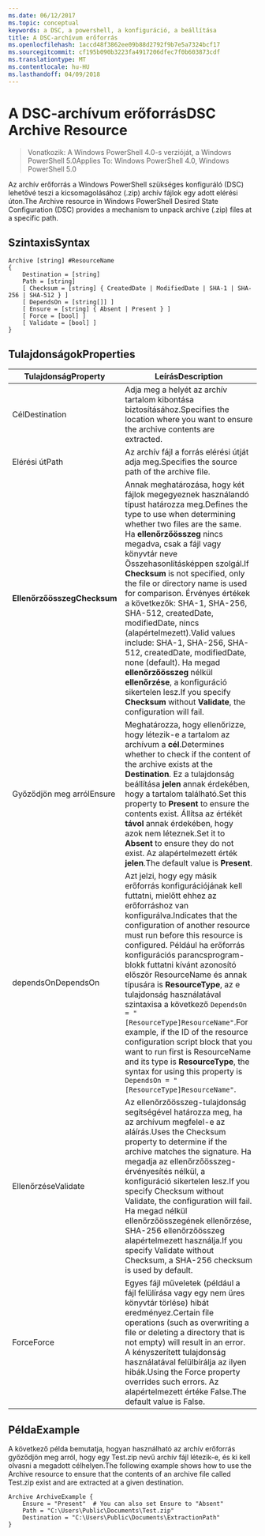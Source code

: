 ```yaml
---
ms.date: 06/12/2017
ms.topic: conceptual
keywords: a DSC, a powershell, a konfiguráció, a beállítása
title: A DSC-archívum erőforrás
ms.openlocfilehash: 1accd48f3862ee09b88d2792f9b7e5a7324bcf17
ms.sourcegitcommit: cf195b090b3223fa4917206dfec7f0b603873cdf
ms.translationtype: MT
ms.contentlocale: hu-HU
ms.lasthandoff: 04/09/2018
---
```

# <a name="dsc-archive-resource"></a><span data-ttu-id="7a925-103">A DSC-archívum erőforrás</span><span class="sxs-lookup"><span data-stu-id="7a925-103">DSC Archive Resource</span></span>

> <span data-ttu-id="7a925-104">Vonatkozik: A Windows PowerShell 4.0-s verzióját, a Windows PowerShell 5.0</span><span class="sxs-lookup"><span data-stu-id="7a925-104">Applies To: Windows PowerShell 4.0, Windows PowerShell 5.0</span></span>

<span data-ttu-id="7a925-105">Az archív erőforrás a Windows PowerShell szükséges konfiguráló (DSC) lehetővé teszi a kicsomagolásához (.zip) archív fájlok egy adott elérési úton.</span><span class="sxs-lookup"><span data-stu-id="7a925-105">The Archive resource in Windows PowerShell Desired State Configuration (DSC) provides a mechanism to unpack archive (.zip) files at a specific path.</span></span>

## <a name="syntax"></a><span data-ttu-id="7a925-106">Szintaxis</span><span class="sxs-lookup"><span data-stu-id="7a925-106">Syntax</span></span>
```MOF
Archive [string] #ResourceName
{
    Destination = [string]
    Path = [string]
    [ Checksum = [string] { CreatedDate | ModifiedDate | SHA-1 | SHA-256 | SHA-512 } ]
    [ DependsOn = [string[]] ]
    [ Ensure = [string] { Absent | Present } ]
    [ Force = [bool] ]
    [ Validate = [bool] ]
}
```

## <a name="properties"></a><span data-ttu-id="7a925-107">Tulajdonságok</span><span class="sxs-lookup"><span data-stu-id="7a925-107">Properties</span></span>

|  <span data-ttu-id="7a925-108">Tulajdonság</span><span class="sxs-lookup"><span data-stu-id="7a925-108">Property</span></span>  |  <span data-ttu-id="7a925-109">Leírás</span><span class="sxs-lookup"><span data-stu-id="7a925-109">Description</span></span>   |
|---|---|
| <span data-ttu-id="7a925-110">Cél</span><span class="sxs-lookup"><span data-stu-id="7a925-110">Destination</span></span>| <span data-ttu-id="7a925-111">Adja meg a helyét az archív tartalom kibontása biztosításához.</span><span class="sxs-lookup"><span data-stu-id="7a925-111">Specifies the location where you want to ensure the archive contents are extracted.</span></span>|
| <span data-ttu-id="7a925-112">Elérési út</span><span class="sxs-lookup"><span data-stu-id="7a925-112">Path</span></span>| <span data-ttu-id="7a925-113">Az archív fájl a forrás elérési útját adja meg.</span><span class="sxs-lookup"><span data-stu-id="7a925-113">Specifies the source path of the archive file.</span></span>|
| <span data-ttu-id="7a925-114">__Ellenőrzőösszeg__</span><span class="sxs-lookup"><span data-stu-id="7a925-114">__Checksum__</span></span>| <span data-ttu-id="7a925-115">Annak meghatározása, hogy két fájlok megegyeznek használandó típust határozza meg.</span><span class="sxs-lookup"><span data-stu-id="7a925-115">Defines the type to use when determining whether two files are the same.</span></span> <span data-ttu-id="7a925-116">Ha __ellenőrzőösszeg__ nincs megadva, csak a fájl vagy könyvtár neve Összehasonlításképpen szolgál.</span><span class="sxs-lookup"><span data-stu-id="7a925-116">If __Checksum__ is not specified, only the file or directory name is used for comparison.</span></span> <span data-ttu-id="7a925-117">Érvényes értékek a következők: SHA-1, SHA-256, SHA-512, createdDate, modifiedDate, nincs (alapértelmezett).</span><span class="sxs-lookup"><span data-stu-id="7a925-117">Valid values include: SHA-1, SHA-256, SHA-512, createdDate, modifiedDate, none (default).</span></span> <span data-ttu-id="7a925-118">Ha megad __ellenőrzőösszeg__ nélkül __ellenőrzése__, a konfiguráció sikertelen lesz.</span><span class="sxs-lookup"><span data-stu-id="7a925-118">If you specify __Checksum__ without __Validate__, the configuration will fail.</span></span>|
| <span data-ttu-id="7a925-119">Győződjön meg arról</span><span class="sxs-lookup"><span data-stu-id="7a925-119">Ensure</span></span>| <span data-ttu-id="7a925-120">Meghatározza, hogy ellenőrizze, hogy létezik-e a tartalom az archívum a __cél__.</span><span class="sxs-lookup"><span data-stu-id="7a925-120">Determines whether to check if the content of the archive exists at the __Destination__.</span></span> <span data-ttu-id="7a925-121">Ez a tulajdonság beállítása __jelen__ annak érdekében, hogy a tartalom található.</span><span class="sxs-lookup"><span data-stu-id="7a925-121">Set this property to __Present__ to ensure the contents exist.</span></span> <span data-ttu-id="7a925-122">Állítsa az értékét __távol__ annak érdekében, hogy azok nem léteznek.</span><span class="sxs-lookup"><span data-stu-id="7a925-122">Set it to __Absent__ to ensure they do not exist.</span></span> <span data-ttu-id="7a925-123">Az alapértelmezett érték __jelen__.</span><span class="sxs-lookup"><span data-stu-id="7a925-123">The default value is __Present__.</span></span>|
| <span data-ttu-id="7a925-124">dependsOn</span><span class="sxs-lookup"><span data-stu-id="7a925-124">DependsOn</span></span> | <span data-ttu-id="7a925-125">Azt jelzi, hogy egy másik erőforrás konfigurációjának kell futtatni, mielőtt ehhez az erőforráshoz van konfigurálva.</span><span class="sxs-lookup"><span data-stu-id="7a925-125">Indicates that the configuration of another resource must run before this resource is configured.</span></span> <span data-ttu-id="7a925-126">Például ha erőforrás konfigurációs parancsprogram-blokk futtatni kívánt azonosító először ResourceName és annak típusára is __ResourceType__, az e tulajdonság használatával szintaxisa a következő `DependsOn = "[ResourceType]ResourceName"`.</span><span class="sxs-lookup"><span data-stu-id="7a925-126">For example, if the ID of the resource configuration script block that you want to run first is ResourceName and its type is __ResourceType__, the syntax for using this property is `DependsOn = "[ResourceType]ResourceName"`.</span></span>|
| <span data-ttu-id="7a925-127">Ellenőrzése</span><span class="sxs-lookup"><span data-stu-id="7a925-127">Validate</span></span>| <span data-ttu-id="7a925-128">Az ellenőrzőösszeg-tulajdonság segítségével határozza meg, ha az archívum megfelel-e az aláírás.</span><span class="sxs-lookup"><span data-stu-id="7a925-128">Uses the Checksum property to determine if the archive matches the signature.</span></span> <span data-ttu-id="7a925-129">Ha megadja az ellenőrzőösszeg-érvényesítés nélkül, a konfiguráció sikertelen lesz.</span><span class="sxs-lookup"><span data-stu-id="7a925-129">If you specify Checksum without Validate, the configuration will fail.</span></span> <span data-ttu-id="7a925-130">Ha megad nélkül ellenőrzőösszegének ellenőrzése, SHA-256 ellenőrzőösszeg alapértelmezett használja.</span><span class="sxs-lookup"><span data-stu-id="7a925-130">If you specify Validate without Checksum, a SHA-256 checksum is used by default.</span></span>|
| <span data-ttu-id="7a925-131">Force</span><span class="sxs-lookup"><span data-stu-id="7a925-131">Force</span></span>| <span data-ttu-id="7a925-132">Egyes fájl műveletek (például a fájl felülírása vagy egy nem üres könyvtár törlése) hibát eredményez.</span><span class="sxs-lookup"><span data-stu-id="7a925-132">Certain file operations (such as overwriting a file or deleting a directory that is not empty) will result in an error.</span></span> <span data-ttu-id="7a925-133">A kényszerített tulajdonság használatával felülbírálja az ilyen hibák.</span><span class="sxs-lookup"><span data-stu-id="7a925-133">Using the Force property overrides such errors.</span></span> <span data-ttu-id="7a925-134">Az alapértelmezett értéke False.</span><span class="sxs-lookup"><span data-stu-id="7a925-134">The default value is False.</span></span>|

## <a name="example"></a><span data-ttu-id="7a925-135">Példa</span><span class="sxs-lookup"><span data-stu-id="7a925-135">Example</span></span>

<span data-ttu-id="7a925-136">A következő példa bemutatja, hogyan használható az archív erőforrás győződjön meg arról, hogy egy Test.zip nevű archív fájl létezik-e, és ki kell olvasni a megadott célhelyen.</span><span class="sxs-lookup"><span data-stu-id="7a925-136">The following example shows how to use the Archive resource to ensure that the contents of an archive file called Test.zip exist and are extracted at a given destination.</span></span>

```
Archive ArchiveExample {
    Ensure = "Present"  # You can also set Ensure to "Absent"
    Path = "C:\Users\Public\Documents\Test.zip"
    Destination = "C:\Users\Public\Documents\ExtractionPath"
}
```